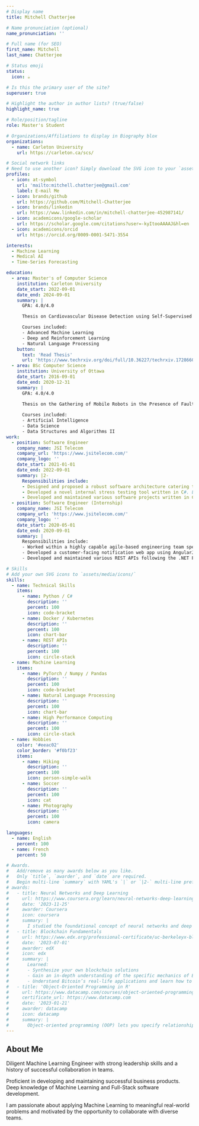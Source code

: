 ```yaml
---
# Display name
title: Mitchell Chatterjee

# Name pronunciation (optional)
name_pronunciation: ''

# Full name (for SEO)
first_name: Mitchell
last_name: Chatterjee

# Status emoji
status:
  icon: ☕️

# Is this the primary user of the site?
superuser: true

# Highlight the author in author lists? (true/false)
highlight_name: true

# Role/position/tagline
role: Master's Student

# Organizations/Affiliations to display in Biography blox
organizations:
  - name: Carleton University
    url: https://carleton.ca/scs/

# Social network links
# Need to use another icon? Simply download the SVG icon to your `assets/media/icons/` folder.
profiles:
  - icon: at-symbol
    url: 'mailto:mitchell.chatterjee@gmail.com'
    label: E-mail Me
  - icon: brands/github
    url: https://github.com/Mitchell-Chatterjee
  - icon: brands/linkedin
    url: https://www.linkedin.com/in/mitchell-chatterjee-452987141/
  - icon: academicons/google-scholar
    url: https://scholar.google.com/citations?user=-kyItooAAAAJ&hl=en
  - icon: academicons/orcid
    url: https://orcid.org/0009-0001-5471-3554

interests:
  - Machine Learning
  - Medical AI
  - Time-Series Forecasting

education:
  - area: Master's of Computer Science
    institution: Carleton University
    date_start: 2022-09-01
    date_end: 2024-09-01
    summary: |
      GPA: 4.0/4.0

      Thesis on Cardiovascular Disease Detection using Self-Supervised Learning. Supervised by [Prof Majid Komeili](https://carleton.ca/scs/people/majid-komeili/) and [Prof Adrian Chan](https://carleton.ca/sce/people/chan/).

      Courses included:
      - Advanced Machine Learning
      - Deep and Reinforcement Learning
      - Natural Language Processing
    button:
      text: 'Read Thesis'
      url: 'https://www.techrxiv.org/doi/full/10.36227/techrxiv.172866031.13011158/v1'
  - area: BSc Computer Science
    institution: University of Ottawa
    date_start: 2016-09-01
    date_end: 2020-12-31
    summary: |
      GPA: 4.0/4.0

      Thesis on the Gathering of Mobile Robots in the Presence of Faults. Supervised by [Prof Paola Flocchini](https://www.site.uottawa.ca/~flocchin/).
      
      Courses included:
      - Artificial Intelligence
      - Data Science
      - Data Structures and Algorithms II
work:
  - position: Software Engineer
    company_name: JSI Telecom
    company_url: 'https://www.jsitelecom.com/'
    company_logo: ''
    date_start: 2021-01-01
    date_end: 2022-09-01
    summary: |2-
      Responsibilities include:
      - Designed and proposed a robust software architecture catering to the specific requirements of a key customer. Balanced project deadlines and stringent technical requirements in the design process.
      - Developed a novel internal stress testing tool written in C#. Leveraging Grafana to visualize real-time performance data effectively.
      - Developed and maintained various software projects written in C#, Typescript, Python and Java.
  - position: Software Engineer (Internship)
    company_name: JSI Telecom
    company_url: 'https://www.jsitelecom.com/'
    company_logo: ''
    date_start: 2020-05-01
    date_end: 2020-09-01
    summary: |
      Responsibilities include:
      - Worked within a highly capable agile-based engineering team specializing in Data Analytics. 
      - Developed a customer-facing notification web app using AngularJS written in Typescript.
      - Developed and maintained various REST APIs following the .NET Framework written in C#.

# Skills
# Add your own SVG icons to `assets/media/icons/`
skills:
  - name: Technical Skills
    items:
      - name: Python / C#
        description: ''
        percent: 100
        icon: code-bracket
      - name: Docker / Kubernetes
        description: ''
        percent: 100
        icon: chart-bar
      - name: REST APIs
        description: ''
        percent: 100
        icon: circle-stack
  - name: Machine Learning
    items:
      - name: PyTorch / Numpy / Pandas
        description: ''
        percent: 100
        icon: code-bracket
      - name: Natural Language Processing
        description: ''
        percent: 100
        icon: chart-bar
      - name: High Performance Computing
        description: ''
        percent: 100
        icon: circle-stack
  - name: Hobbies
    color: '#eeac02'
    color_border: '#f0bf23'
    items:
      - name: Hiking
        description: ''
        percent: 100
        icon: person-simple-walk
      - name: Soccer
        description: ''
        percent: 100
        icon: cat
      - name: Photography
        description: ''
        percent: 100
        icon: camera

languages:
  - name: English
    percent: 100
  - name: French
    percent: 50

# Awards.
#   Add/remove as many awards below as you like.
#   Only `title`, `awarder`, and `date` are required.
#   Begin multi-line `summary` with YAML's `|` or `|2-` multi-line prefix and indent 2 spaces below.
# awards:
#   - title: Neural Networks and Deep Learning
#     url: https://www.coursera.org/learn/neural-networks-deep-learning
#     date: '2023-11-25'
#     awarder: Coursera
#     icon: coursera
#     summary: |
#       I studied the foundational concept of neural networks and deep learning. By the end, I was familiar with the significant technological trends driving the rise of deep learning; build, train, and apply fully connected deep neural networks; implement efficient (vectorized) neural networks; identify key parameters in a neural network’s architecture; and apply deep learning to your own applications.
#   - title: Blockchain Fundamentals
#     url: https://www.edx.org/professional-certificate/uc-berkeleyx-blockchain-fundamentals
#     date: '2023-07-01'
#     awarder: edX
#     icon: edx
#     summary: |
#       Learned:
#       - Synthesize your own blockchain solutions
#       - Gain an in-depth understanding of the specific mechanics of Bitcoin
#       - Understand Bitcoin’s real-life applications and learn how to attack and destroy Bitcoin, Ethereum, smart contracts and Dapps, and alternatives to Bitcoin’s Proof-of-Work consensus algorithm
#   - title: 'Object-Oriented Programming in R'
#     url: https://www.datacamp.com/courses/object-oriented-programming-with-s3-and-r6-in-r
#     certificate_url: https://www.datacamp.com
#     date: '2023-01-21'
#     awarder: datacamp
#     icon: datacamp
#     summary: |
#       Object-oriented programming (OOP) lets you specify relationships between functions and the objects that they can act on, helping you manage complexity in your code. This is an intermediate level course, providing an introduction to OOP, using the S3 and R6 systems. S3 is a great day-to-day R programming tool that simplifies some of the functions that you write. R6 is especially useful for industry-specific analyses, working with web APIs, and building GUIs.
---
```


## About Me

Diligent Machine Learning Engineer with strong leadership skills and a history of successful collaboration in teams. 

Proficient in developing and maintaining successful business products. Deep knowledge of Machine Learning and Full-Stack software development.

I am passionate about applying Machine Learning to meaningful real-world problems and motivated by the opportunity to collaborate with diverse teams.
